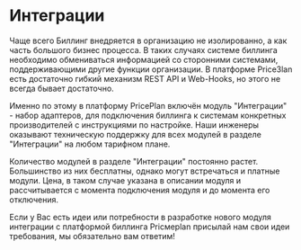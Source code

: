 # Интеграции



Чаще всего Биллинг внедряется в организацию не изолированно, а как часть большого бизнес процесса. В таких случаях системе биллинга необходимо обмениваться информацией со сторонними системами, поддерживающими другие функции организации. В платформе PriceЗlan есть достаточно гибкий механизм REST API и Web-Hooks, но этого не всегда бывает достаточно. 

Именно по этому в платформу PricePlan включён модуль "Интеграции" - набор адаптеров, для подключения биллинга к системам конкретных производителей с инструкциями по настройке. Наши инженеры оказывают техническую поддержку для всех модулей в разделе "Интеграции" на любом тарифном плане.

Количество модулей в разделе "Интеграции" постоянно растет. Большинство из них бесплатны, однако могут встречаться и платные модули. Цена, в таком случае указана в описании модуля и рассчитывается с момента подключения модуля и до момента его отключения.   

Если у Вас есть идеи или потребности в разработке нового модуля интеграции с платформой биллинга Pricмeplan присылай нам свои идеи  требования, мы обязательно вам ответим!



